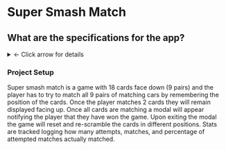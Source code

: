 # Super Smash Match

## What are the specifications for the app?
<details>
<summary> &#8592; Click arrow for details</summary>

Project created with jQuery, HTML, and CSS.
</details>

### Project Setup

Super smash match is a game with 18 cards face down (9 pairs) and the player has to try to match all 9 pairs of matching cars by remembering the position of the cards.
Once the player matches 2 cards they will remain displayed facing up. Once all cards are matching a modal will appear notifying the player that they have won the game.
Upon exiting the modal the game will reset and re-scramble the cards in different positions.  Stats are tracked logging how many attempts, matches, and percentage of attempted matches actually matched.